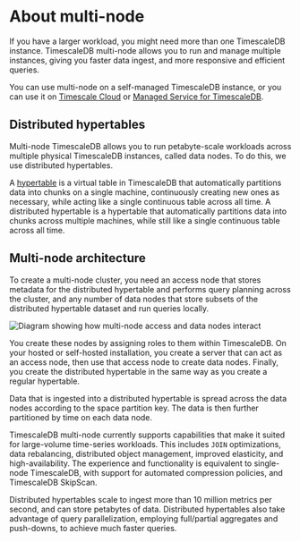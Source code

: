 # About multi-node
If you have a larger workload, you might need more than one TimescaleDB
instance. TimescaleDB multi-node allows you to run and manage multiple instances,
giving you faster data ingest, and more responsive and efficient queries.

You can use multi-node on a self-managed TimescaleDB instance, or you can use it
on [Timescale Cloud][multinode-cloud] or
[Managed Service for TimescaleDB][multinode-mst].

## Distributed hypertables
Multi-node TimescaleDB allows you to run petabyte-scale workloads across
multiple physical TimescaleDB instances, called data nodes. To do this, we use
distributed hypertables.

A [hypertable][hypertables] is a virtual table in TimescaleDB that automatically
partitions data into chunks on a single machine, continuously creating new ones
as necessary, while acting like a single continuous table across all time. A
distributed hypertable is a hypertable that automatically partitions data into
chunks across multiple machines, while still like a single continuous table
across all time.

## Multi-node architecture
To create a multi-node cluster, you need an access node that stores metadata
for the distributed hypertable and performs query planning across the cluster,
and any number of data nodes that store subsets of the distributed hypertable
dataset and run queries locally.

<img class="main-content__illustration" src="https://s3.amazonaws.com/assets.timescale.com/docs/images/multinode_arch.png" alt="Diagram showing how multi-node access and data nodes interact"/>

You create these nodes by assigning roles to them within TimescaleDB. On your
hosted or self-hosted installation, you create a server that can act as an
access node, then use that access node to create data nodes. Finally, you create
the distributed hypertable in the same way as you create a regular hypertable.

Data that is ingested into a distributed hypertable is spread across the data
nodes according to the space partition key. The data is then further partitioned by
time on each data node.

TimescaleDB multi-node currently supports capabilities that make it suited
for large-volume time-series workloads. This includes `JOIN` optimizations,
data rebalancing, distributed object management, improved elasticity, and
high-availability. The experience and functionality is equivalent to single-node
TimescaleDB, with support for automated compression policies, and TimescaleDB
SkipScan.

Distributed hypertables scale to ingest more than 10 million metrics per second,
and can store petabytes of data. Distributed hypertables also take advantage
of query parallelization, employing full/partial aggregates and push-downs, to
achieve much faster queries.


[hypertables]: /how-to-guides/hypertables/
[multinode-cloud]: /cloud/:currentVersion:/cloud-multi-node/
[multinode-mst]: /mst/:currentVersion:/mst-multi-node/
